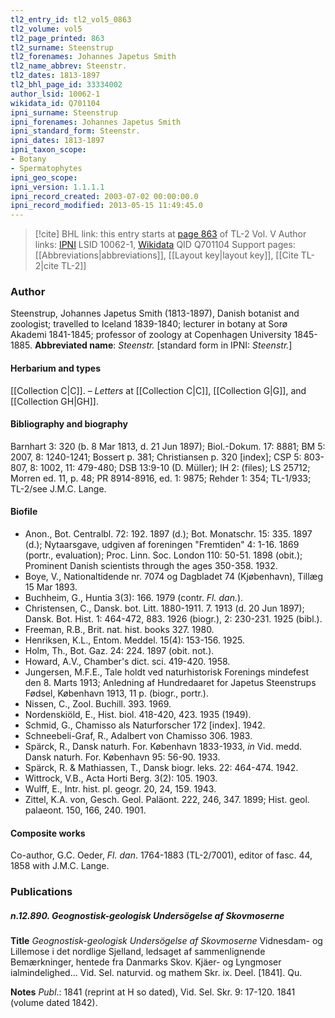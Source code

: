 ```yaml
---
tl2_entry_id: tl2_vol5_0863
tl2_volume: vol5
tl2_page_printed: 863
tl2_surname: Steenstrup
tl2_forenames: Johannes Japetus Smith
tl2_name_abbrev: Steenstr.
tl2_dates: 1813-1897
tl2_bhl_page_id: 33334002
author_lsid: 10062-1
wikidata_id: Q701104
ipni_surname: Steenstrup
ipni_forenames: Johannes Japetus Smith
ipni_standard_form: Steenstr.
ipni_dates: 1813-1897
ipni_taxon_scope: 
- Botany
- Spermatophytes
ipni_geo_scope: 
ipni_version: 1.1.1.1
ipni_record_created: 2003-07-02 00:00:00.0
ipni_record_modified: 2013-05-15 11:49:45.0
---
```


> [!cite] BHL link: this entry starts at [page 863](https://www.biodiversitylibrary.org/page/33334002) of TL-2 Vol. V
> Author links: [IPNI](https://www.ipni.org/a/10062-1) LSID 10062-1, [Wikidata](https://www.wikidata.org/wiki/Q701104) QID Q701104
> Support pages: [[Abbreviations|abbreviations]], [[Layout key|layout key]], [[Cite TL-2|cite TL-2]]

### Author

Steenstrup, Johannes Japetus Smith (1813-1897), Danish botanist and zoologist; travelled to Iceland 1839-1840; lecturer in botany at Sorø Akademi 1841-1845; professor of zoology at Copenhagen University 1845-1885. 
**Abbreviated name**: *Steenstr.* \[standard form in IPNI: *Steenstr.*\]

#### Herbarium and types

[[Collection C|C]]. – *Letters* at [[Collection C|C]], [[Collection G|G]], and [[Collection GH|GH]].

#### Bibliography and biography

Barnhart 3: 320 (b. 8 Mar 1813, d. 21 Jun 1897); Biol.-Dokum. 17: 8881; BM 5: 2007, 8: 1240-1241; Bossert p. 381; Christiansen p. 320 \[index\]; CSP 5: 803-807, 8: 1002, 11: 479-480; DSB 13:9-10 (D. Müller); IH 2: (files); LS 25712; Morren ed. 11, p. 48; PR 8914-8916, ed. 1: 9875; Rehder 1: 354; TL-1/933; TL-2/see J.M.C. Lange.

#### Biofile

- Anon., Bot. Centralbl. 72: 192. 1897 (d.); Bot. Monatschr. 15: 335. 1897 (d.); Nytaarsgave, udgiven af foreningen "Fremtiden" 4: 1-16. 1869 (portr., evaluation); Proc. Linn. Soc. London 110: 50-51. 1898 (obit.); Prominent Danish scientists through the ages 350-358. 1932.
- Boye, V., Nationaltidende nr. 7074 og Dagbladet 74 (Kjøbenhavn), Tillæg 15 Mar 1893.
- Buchheim, G., Huntia 3(3): 166. 1979 (contr. *Fl. dan.*).
- Christensen, C., Dansk. bot. Litt. 1880-1911. 7. 1913 (d. 20 Jun 1897); Dansk. Bot. Hist. 1: 464-472, 883. 1926 (biogr.), 2: 230-231. 1925 (bibl.).
- Freeman, R.B., Brit. nat. hist. books 327. 1980.
- Henriksen, K.L., Entom. Meddel. 15(4): 153-156. 1925.
- Holm, Th., Bot. Gaz. 24: 224. 1897 (obit. not.).
- Howard, A.V., Chamber's dict. sci. 419-420. 1958.
- Jungersen, M.F.E., Tale holdt ved naturhistorisk Forenings mindefest den 8. Marts 1913; Anledning af Hundredaaret for Japetus Steenstrups Fødsel, København 1913, 11 p. (biogr., portr.).
- Nissen, C., Zool. Buchill. 393. 1969.
- Nordenskiöld, E., Hist. biol. 418-420, 423. 1935 (1949).
- Schmid, G., Chamisso als Naturforscher 172 \[index\]. 1942.
- Schneebeli-Graf, R., Adalbert von Chamisso 306. 1983.
- Spärck, R., Dansk naturh. For. København 1833-1933, *in* Vid. medd. Dansk naturh. For. København 95: 56-90. 1933.
- Spärck, R. & Mathiassen, T., Dansk biogr. leks. 22: 464-474. 1942.
- Wittrock, V.B., Acta Horti Berg. 3(2): 105. 1903.
- Wulff, E., Intr. hist. pl. geogr. 20, 24, 159. 1943.
- Zittel, K.A. von, Gesch. Geol. Paläont. 222, 246, 347. 1899; Hist. geol. palaeont. 150, 166, 240. 1901.

#### Composite works

Co-author, G.C. Oeder, *Fl. dan*. 1764-1883 (TL-2/7001), editor of fasc. 44, 1858 with J.M.C. Lange.

### Publications

##### n.12.890. Geognostisk-geologisk Undersögelse af Skovmoserne

**Title**
*Geognostisk-geologisk Undersögelse af Skovmoserne* Vidnesdam- og Lillemose i det nordlige Sjelland, ledsaget af sammenlignende Bemærkninger, hentede fra Danmarks Skov. Kjäer- og Lyngmoser ialmindelighed... Vid. Sel. naturvid. og mathem Skr. ix. Deel. \[1841\]. Qu.

**Notes**
*Publ*.: 1841 (reprint at H so dated), Vid. Sel. Skr. 9: 17-120. 1841 (volume dated 1842).


